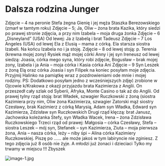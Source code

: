 # Dalsza rodzina Junger

Zdjęcie – 4 na peronie Stefa żegna Gienię i jej męża Staszka Berezowskiego (zmarł w tamtym roku)
Zdjęcie – 5; Ja, Oliw – żona brata Kazika, który siedzi po prawej stronie zdjęcia, a przy nim Izabela – moja druga żonka
Zdjęcie – 6 „Disneyland” (USA) Od lewej: Ja z Izabelą i brat Tadeusz
Zdjęcie – 7 Los Angeles (USA) od lewej Ela z Elusią – mama z córką. Ela starsza siostra Izabeli. Na końcu Izabela no i ja stoję.
Zdjęcie – 8 od lewej stoją: p. Terenia (krewna mojej zony) Rysiek mąż mojej córki Anny i jej syn Ireneusz
od lewej siedzą: Joasia, córka mego syna, który robi zdjęcie, Bogusław – brak mojej zony, Izabela i ja
Ania – moja córka i Kasia córka Ani
Zdjęcie – 9 Syn Leszek z żoną Elą oraz córka Joasia i syn Filipek
na koniec posyłam moje zdjęcia. Przyjmij Halinko na pamiątkę wraz z pozdrowieniami ode mnie i mojej rodziny.
PS: Dodatkowo posyłam jedno z wcześniejszych zdjęć zrobione w Ojcowie k/Krakowa z okazji przyjazdu brata Kazimierza z Anglii. On przeszedł cały szlak od Syberii, Afryka, Monte Casino o tak aż do Anglii.
Od prawej tylny rząd stoją:
brat Władek, szwagier Ruczkowski z żoną (siostra Kazimiera przy nim, Oliw żona Kazimierza, szwagier Zatorski mąż siostry Czesławy, brak Kazimierz z córką Marysią, Adam syn Władka, Edward syn Kazimierza, Zdzisław syn Ruczkowskich
Drugi rząd klęczą: brat Janusz, Jachowska koleżanka Stefy, syn Władka Wacek, Irena – żona Zdzisława Ruczkowskiego
Trzeci rząd od prawej: Małgosia – córka Czesławy, Stefa – siostra Leszek – mój syn, Stefanek – syn Kazimierza, Ziuta – moja pierwsza żona, Ania – nasza córka, leży – niby śpi – Alina córka Kazimiery Ruczkowskiej. Piszę po …… ale może jakoś w tym labiryncie nie zginiesz. Z tego zdjęcia już 8 osób nie żyje. A młodzi już żonaci i dzieciaci Tylko my trwamy w miejscu !!! Zbyszek

![image-1.jpg](image-1.jpg)
